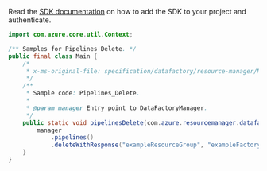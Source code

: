 Read the [SDK documentation](https://github.com/Azure/azure-sdk-for-java/blob/azure-resourcemanager-datafactory_1.0.0-beta.9/sdk/datafactory/azure-resourcemanager-datafactory/README.md) on how to add the SDK to your project and authenticate.

```java
import com.azure.core.util.Context;

/** Samples for Pipelines Delete. */
public final class Main {
    /*
     * x-ms-original-file: specification/datafactory/resource-manager/Microsoft.DataFactory/stable/2018-06-01/examples/Pipelines_Delete.json
     */
    /**
     * Sample code: Pipelines_Delete.
     *
     * @param manager Entry point to DataFactoryManager.
     */
    public static void pipelinesDelete(com.azure.resourcemanager.datafactory.DataFactoryManager manager) {
        manager
            .pipelines()
            .deleteWithResponse("exampleResourceGroup", "exampleFactoryName", "examplePipeline", Context.NONE);
    }
}
```

